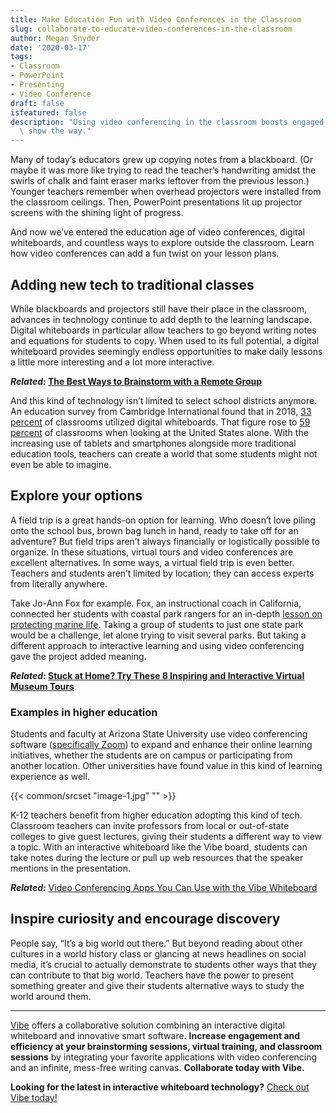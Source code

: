 ```yaml
---
title: Make Education Fun with Video Conferences in the Classroom
slug: collaborate-to-educate-video-conferences-in-the-classroom
author: Megan Snyder
date: '2020-03-17'
tags:
- Classroom
- PowerPoint
- Presenting
- Video Conference
draft: false
isfeatured: false
description: "Using video conferencing in the classroom boosts engaged learning, but where do you get started? We\u2019ll\
  \ show the way."
---
```


Many of today’s educators grew up copying notes from a blackboard. (Or maybe it was more like trying to read the teacher’s handwriting amidst the swirls of chalk and faint eraser marks leftover from the previous lesson.) Younger teachers remember when overhead projectors were installed from the classroom ceilings. Then, PowerPoint presentations lit up projector screens with the shining light of progress.

And now we’ve entered the education age of video conferences, digital whiteboards, and countless ways to explore outside the classroom. Learn how video conferences can add a fun twist on your lesson plans.

## Adding new tech to traditional classes

While blackboards and projectors still have their place in the classroom, advances in technology continue to add depth to the learning landscape. Digital whiteboards in particular allow teachers to go beyond writing notes and equations for students to copy. When used to its full potential, a digital whiteboard provides seemingly endless opportunities to make daily lessons a little more interesting and a lot more interactive.

***Related:* [The Best Ways to Brainstorm with a Remote Group](https://vibe.us/blog/the-best-ways-to-brainstorm-with-a-remote-group/)**

And this kind of technology isn’t limited to select school districts anymore. An education survey from Cambridge International found that in 2018, [33 percent](https://edtechmagazine.com/k12/article/2019/02/new-global-survey-offers-snapshot-technology-classroom-2019) of classrooms utilized digital whiteboards. That figure rose to [59 percent](https://www.cambridgeinternational.org/Images/514611-global-education-census-survey-report.pdf) of classrooms when looking at the United States alone. With the increasing use of tablets and smartphones alongside more traditional education tools, teachers can create a world that some students might not even be able to imagine.

## Explore your options

A field trip is a great hands-on option for learning. Who doesn’t love piling onto the school bus, brown bag lunch in hand, ready to take off for an adventure? But field trips aren’t always financially or logistically possible to organize. In these situations, virtual tours and video conferences are excellent alternatives. In some ways, a virtual field trip is even better. Teachers and students aren’t limited by location; they can access experts from literally anywhere.

Take Jo-Ann Fox for example. Fox, an instructional coach in California, connected her students with coastal park rangers for an in-depth [lesson on protecting marine life](https://www.pblworks.org/success-stories/pbl-expands-world-my-students). Taking a group of students to just one state park would be a challenge, let alone trying to visit several parks. But taking a different approach to interactive learning and using video conferencing gave the project added meaning.

***Related:* [Stuck at Home? Try These 8 Inspiring and Interactive Virtual Museum Tours](https://vibe.us/blog/stuck-at-home-try-these-inspiring-and-interactive-virtual-museum-tours/)**

### Examples in higher education

Students and faculty at Arizona State University use video conferencing software ([specifically Zoom](https://blog.zoom.us/wordpress/2020/01/22/arizona-state-university-zoom-education/)) to expand and enhance their online learning initiatives, whether the students are on campus or participating from another location. Other universities have found value in this kind of learning experience as well.

{{< common/srcset "image-1.jpg" "" >}}

K-12 teachers benefit from higher education adopting this kind of tech. Classroom teachers can invite professors from local or out-of-state colleges to give guest lectures, giving their students a different way to view a topic. With an interactive whiteboard like the Vibe board, students can take notes during the lecture or pull up web resources that the speaker mentions in the presentation.

***Related:*** [Video Conferencing Apps You Can Use with the Vibe Whiteboard](https://vibe.us/blog/video-conferencing-apps-with-whiteboard/)

## Inspire curiosity and encourage discovery

People say, “It’s a big world out there.” But beyond reading about other cultures in a world history class or glancing at news headlines on social media, it’s crucial to actually demonstrate to students other ways that they can contribute to that big world. Teachers have the power to present something greater and give their students alternative ways to study the world around them.



---

[Vibe](https://vibe.us/) offers a collaborative solution combining an interactive digital whiteboard and innovative smart software. **Increase engagement and efficiency at your brainstorming sessions, virtual training, and classroom sessions** by integrating your favorite applications with video conferencing and an infinite, mess-free writing canvas. **Collaborate today with Vibe.**

**Looking for the latest in interactive whiteboard technology?** [Check out Vibe today!](https://vibe.us/order/)
